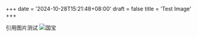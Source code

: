 +++
date = '2024-10-28T15:21:48+08:00'
draft = false
title = 'Test Image'
+++

引用图片测试
![国宝](/images/熊猫.png "熊猫")